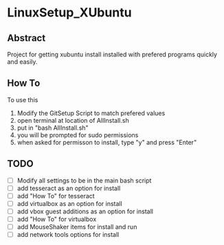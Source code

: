 # LinuxSetup_XUbuntu

## Abstract
Project for getting xubuntu install installed with prefered programs quickly and easily.

## How To
To use this
1. Modify the GitSetup Script to match prefered values
2. open terminal at location of AllInstall.sh
3. put in "bash AllInstall.sh"
4. you will be prompted for sudo permissions
5. when asked for permisson to install, type "y" and press "Enter"


## TODO
- [ ] Modify all settings to be in the main bash script
- [ ] add tesseract as an option for install
- [ ] add "How To" for tesseract
- [ ] add virtualbox as an option for install
- [ ] add vbox guest additions as an option for install
- [ ] add "How To" for virtualbox
- [ ] add MouseShaker items for install and run
- [ ] add network tools options for install
